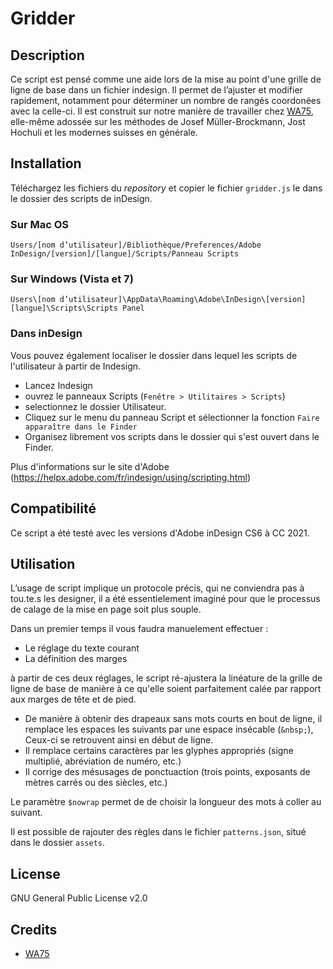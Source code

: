 # Gridder

## Description
Ce script est pensé comme une aide lors de la mise au point d'une grille de ligne de base dans un fichier indesign. Il permet de l’ajuster et modifier rapidement, notamment pour déterminer un nombre de rangés coordonées avec la celle-ci.
Il est construit sur notre manière de travailler chez [WA75](http://wa75.com), elle-même adossée sur les méthodes de Josef Müller-Brockmann, Jost Hochuli et les modernes suisses en générale.

## Installation
Téléchargez les fichiers du *repository* et copier le fichier `gridder.js` le dans le dossier des scripts de inDesign.

### Sur Mac OS
`Users/[nom d’utilisateur]/Bibliothèque/Preferences/Adobe InDesign/[version]/[langue]/Scripts/Panneau Scripts`

### Sur Windows (Vista et 7)
`Users\[nom d’utilisateur]\AppData\Roaming\Adobe\InDesign\[version][langue]\Scripts\Scripts Panel`

### Dans inDesign
Vous pouvez également localiser le dossier dans lequel les scripts de l'utilisateur à partir de Indesign.
- Lancez Indesign
- ouvrez le panneaux Scripts (`Fenêtre > Utilitaires > Scripts`)
- selectionnez le dossier Utilisateur.
- Cliquez sur le menu du panneau Script et sélectionner la fonction `Faire apparaître dans le Finder`
- Organisez librement vos scripts dans le dossier qui s'est ouvert dans le Finder.

Plus d'informations sur le site d'Adobe (https://helpx.adobe.com/fr/indesign/using/scripting.html)

## Compatibilité
Ce script a été testé avec les versions d'Adobe inDesign CS6 à CC 2021.

## Utilisation
L’usage de script implique un protocole précis, qui ne conviendra pas à tou.te.s les designer, il a été essentielement imaginé pour que le processus de calage de la mise en page soit plus souple.

Dans un premier temps il vous faudra manuelement effectuer :

- Le réglage du texte courant
- La définition des marges

à partir de ces deux réglages, le script ré-ajustera la linéature de la grille de ligne de base de manière à ce qu'elle soient parfaitement calée par rapport aux marges de tête et de pied.

- De manière à obtenir des drapeaux sans mots courts en bout de ligne, il remplace les espaces les suivants par une espace insécable (`&nbsp;`), Ceux-ci se retrouvent ainsi en début de ligne.
- Il remplace certains caractères par les glyphes appropriés (signe multiplié, abréviation de numéro, etc.)
- Il corrige des mésusages de ponctuaction (trois points, exposants de mètres carrés ou des siècles, etc.)

Le paramètre `$nowrap` permet de de choisir la longueur des mots à coller au suivant.

Il est possible de rajouter des règles dans le fichier `patterns.json`, situé dans le dossier `assets`.


## License

GNU General Public License v2.0

## Credits

- [WA75](https://github.com/wa75studio)
